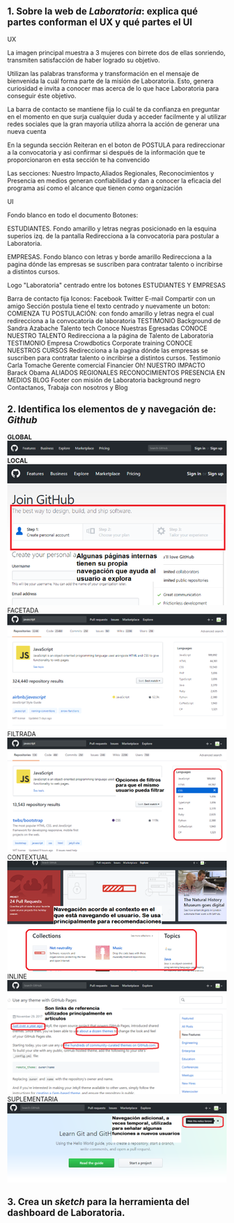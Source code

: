 ## 1. Sobre la web de *Laboratoria*: explica qué partes conforman el UX y qué partes el UI

UX

La imagen principal muestra a 3 mujeres con birrete dos de ellas sonriendo, transmiten satisfacción de
haber logrado su objetivo.

Utilizan  las  palabras transforma y transformación en el mensaje de bienvenida la cuál forma parte de
la misión de Laboratoria. Esto, genera curiosidad e invita a conocer mas acerca de lo que hace Laboratoria
para conseguir éste objetivo.

La barra de contacto se mantiene fija lo cuál te da confianza en preguntar en el momento en que surja
cualquier duda y acceder facilmente y  al utilizar redes sociales que la gran mayoria utiliza ahorra la acción de generar una nueva cuenta

En la segunda sección Reiteran en el boton de POSTULA para redireccionar  a la  convocatoria y asi confirmar si después de la información que te proporcionaron en esta sección te ha convencido  

Las secciones: Nuestro Impacto,Aliados Regionales, Reconocimientos y Presencia en medios generan confiabilidad y dan a conocer la eficacia del programa así como el alcance que tienen como organización


UI

Fondo blanco en todo el documento
Botones:  

ESTUDIANTES.  Fondo amarillo y letras negras posicionado en la esquina superios izq. de la pantalla
              Redirecciona a la convocatoria para postular a Laboratoria.

EMPRESAS. Fondo blanco con letras y borde amarillo
          Redirecciona a la pagina dónde las empresas se suscriben para contratar talento o incribirse a
          distintos cursos.

Logo "Laboratoria" centrado entre los botones ESTUDIANTES Y EMPRESAS

Barra de contacto fija
Iconos: Facebook
        Twitter
        E-mail Compartir con un amigo
 Sección postula tiene el texto centrado y nuevamente un boton:
 COMIENZA TU POSTULACIÓN: con fondo amarillo y letras negra el cual redirecciona a la convocatoria de laboratoria
 TESTIMONIO Background de Sandra Azabache
 Talento tech Conoce Nuestras Egresadas CONOCE NUESTRO TALENTO Redirecciona a la página de Talento de Laboratoria
 TESTIMONIO Empresa Crowdbotics
 Corporate training CONOCE NUESTROS CURSOS  Redirecciona a la pagina dónde las empresas se suscriben para contratar talento o incribirse a distintos cursos.
 Testimonio Carla Tomache Gerente comercial Financier Oh!
 NUESTRO IMPACTO
 Barack Obama
 ALIADOS REGIONALES
 RECONOCIMIENTOS
 PRESENCIA EN MEDIOS
 BLOG
 Footer con misión de Laboratoria background negro Contactanos, Trabaja con nosotros y Blog


## 2. Identifica los elementos de y navegación de: *Github*
**GLOBAL**
![Navegación Global](./images/GitHub1.png)
**LOCAL**
![Navegación Local](./images/GitHub2.png)
FACETADA
![Navegación Facetada](./images/GitHub3.png)
FILTRADA
![Navegación Filtrada](./images/GitHub4.png)
CONTEXTUAL
![Navegación Contextual](./images/GitHub5.png)
INLINE
![Navegación Inline](./images/GitHub6.png)
SUPLEMENTARIA
![Navegación Suplementaria](./images/GitHub7.png)
## 3. Crea un *sketch* para la herramienta del dashboard de Laboratoria.
